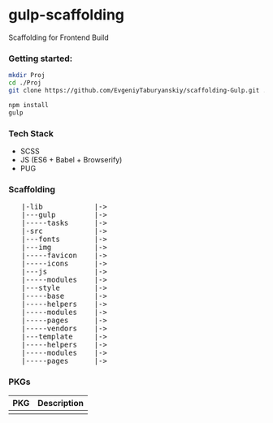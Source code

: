 # gulp-scaffolding
Scaffolding for Frontend Build

### Getting started:
```sh
mkdir Proj
cd ./Proj
git clone https://github.com/EvgeniyTaburyanskiy/scaffolding-Gulp.git .

npm install
gulp
```

### Tech Stack

* SCSS
* JS (ES6 + Babel + Browserify)
* PUG

### Scaffolding
<pre>
   |-lib            |-> 
   |---gulp         |-> 
   |-----tasks      |-> 
   |-src            |-> 
   |---fonts        |-> 
   |---img          |-> 
   |-----favicon    |-> 
   |-----icons      |-> 
   |---js           |-> 
   |-----modules    |-> 
   |---style        |-> 
   |-----base       |-> 
   |-----helpers    |-> 
   |-----modules    |-> 
   |-----pages      |-> 
   |-----vendors    |-> 
   |---template     |-> 
   |-----helpers    |-> 
   |-----modules    |-> 
   |-----pages      |-> 
</pre>

### PKGs

PKG                 | Description
------------------- |------------------- 
     | 
